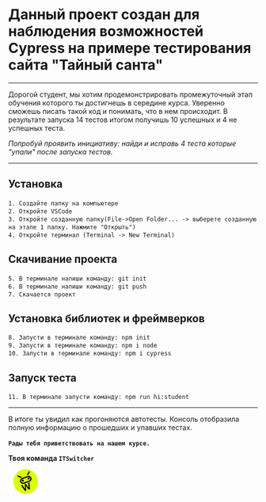 # Данный проект создан для наблюдения возможностей Cypress на примере тестирования сайта "Тайный санта"

---

<p>Дорогой студент, мы хотим продемонстрировать промежуточный этап обучения которого ты достигнешь в середине курса.
Уверенно сможешь писать такой код и понимать, что в нем происходит.
В результате запуска 14 тестов итогом получишь 10 успешных и 4 не успешных теста.</p>

_Попробуй проявить инициативу: найди и исправь 4 теста которые "упали" после запуска тестов._

---

## Установка

    1. Создайте папку на компьютере
    2. Откройте VSCode
    3. Откройте созданную папку(File->Open Folder... -> выберете созданную на этапе 1 папку. Нажмите "Открыть")
    4. Откройте терминал (Terminal -> New Terminal)

## Скачивание проекта

    5. В терминале напиши команду: git init
    6. В терминале напиши команду: git push
    7. Скачается проект

## Установка библиотек и фреймверков

    8. Запусти в терминале команду: npm init
    9. Запусти в терминале команду: npm i node
    10. Запусти в терминале команду: npm i cypress

## Запуск теста

    11. В терминале запусти команду: npm run hi:student

---

В итоге ты увидил как прогоняются автотесты. Консоль отобразила полную информацию о прошедших и упавших тестах.

**`Рады тебя приветствовать на нашем курсе.`**

**Твоя команда `ITSwitcher`**

![ITSwitcher](./cypress/fixture/pages/142.png)
